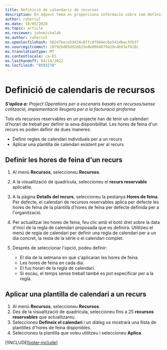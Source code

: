 ```yaml
---
title: Definició de calendaris de recursos
description: En aquest tema es proporciona informació sobre com definir els calendaris d'horaris de treball per als recursos al Project Operations.
author: ruhercul
ms.date: 10/05/2020
ms.topic: article
ms.reviewer: johnmichalak
ms.author: ruhercul
ms.openlocfilehash: 58247bece5d424c07fc8f864ec6e541d6ac3fb37
ms.sourcegitcommit: c0792bd65d92db25e0e8864879a19c4b93efb10c
ms.translationtype: MT
ms.contentlocale: ca-ES
ms.lasthandoff: 04/14/2022
ms.locfileid: "8593278"
---
```

# <a name="define-resource-calendars"></a>Definició de calendaris de recursos

_**S'aplica a:** Project Operations per a escenaris basats en recursos/sense cotització, implementació lleugera per a la facturació proforma_

Tots els recursos reservables en un projecte han de tenir un calendari d'horari de treball per definir la seva disponibilitat. Les hores de feina d'un recurs es poden definir de dues maneres: 

   - Definir regles de calendari individuals per a un recurs
   - Aplicar una plantilla de calendari existent per al recurs

## <a name="define-a-resources-working-hours"></a>Definir les hores de feina d'un recurs

1. Al menú **Recursos**, seleccioneu **Recursos**.
2. A la visualització de quadrícula, seleccioneu el **recurs reservable** aplicable.
3. A la pàgina **Detalls del recurs**, seleccioneu la pestanya **Hores de feina**. Per defecte, el calendari de recursos reservables aplica per defecte les hores de feina de la plantilla d'hores de feina per defecte definida per a l'organització.
4. Per actualitzar les hores de feina, feu clic amb el botó dret sobre la data d'inici de la regla de calendari proposada que es definirà. Utilitzeu el menú de regla de calendari per definir una regla de calendari per a un dia concret, la resta de la sèrie o el calendari complet.
5. Després de seleccionar l'opció, podeu definir:

    - El dia de la setmana en què s'aplicaran les hores de feina.
    - Les hores de feina en cada dia.
    - El fus horari de la regla de calendari.
    - Si escau, el temps sense treball també es pot especificar per a la regla.

## <a name="applying-a-calendar-template-to-a-resource"></a>Aplicar una plantilla de calendari a un recurs

1. Al menú **Recursos**, seleccioneu **Recursos**.
2. Des de la visualització de quadrícula, seleccioneu fins a 25 **recursos reservables** que actualitzareu.
3. Seleccioneu **Defineix el calendari** i un diàleg us mostrarà una llista de plantilles d'hores de feina disponibles.
4. Seleccioneu la plantilla que voleu utilitzeu i seleccioneu **Aplica**.


[!INCLUDE[footer-include](../includes/footer-banner.md)]